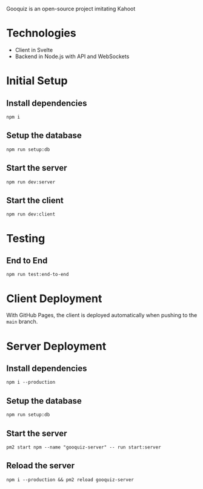Gooquiz is an open-source project imitating Kahoot

# Technologies

- Client in Svelte
- Backend in Node.js with API and WebSockets

# Initial Setup

## Install dependencies

`npm i`

## Setup the database

`npm run setup:db`

## Start the server

`npm run dev:server`

## Start the client

`npm run dev:client`

# Testing

## End to End

`npm run test:end-to-end`

# Client Deployment

With GitHub Pages, the client is deployed automatically when pushing to the `main` branch.

# Server Deployment

## Install dependencies

`npm i --production`

## Setup the database

`npm run setup:db`

## Start the server

`pm2 start npm --name "gooquiz-server" -- run start:server`

## Reload the server

`npm i --production && pm2 reload gooquiz-server`
